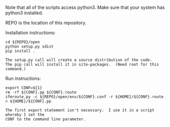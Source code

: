 

Note that all of the scripts access python3.  Make sure that your system has
python3 installed.

REPO is the location of this repository.


Installation instructions:

	cd ${REPO}/open
	python setup.py sdist
	pip install .

	The setup.py call will create a source distribution of the code.
	The pip call will install it in site-packages.  (Need root for this command.)


Run instructions:

	export CONF=${1}
	rm -rf ${CONF}.pp ${CONF}.route
	zfmroute.py -c ${REPO}/open/env/${CONF}.conf -r ${HOME}/${CONF}.route > ${HOME}/${CONF}.pp

	The first export statement isn't necessary.  I use it in a script whereby I set the
	CONF to the command line parameter.

